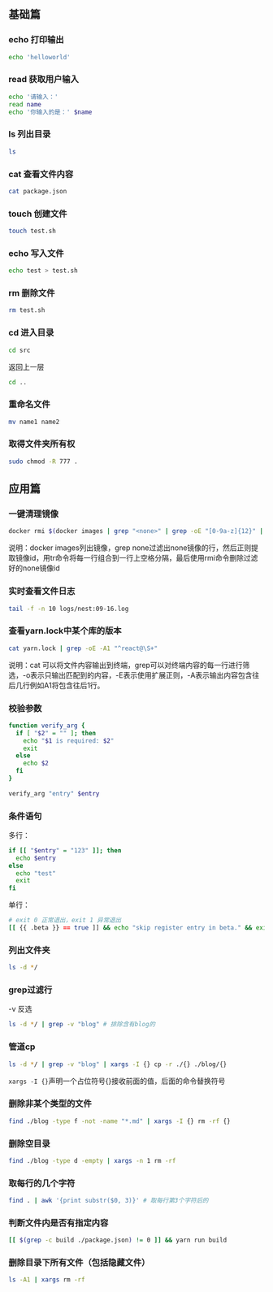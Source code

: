 ## 基础篇

### echo 打印输出

```bash
echo 'helloworld'
```

### read 获取用户输入

```bash
echo '请输入：'
read name
echo '你输入的是：' $name
```

### ls 列出目录

```bash
ls
```

### cat 查看文件内容

```bash
cat package.json
```

### touch 创建文件

```bash
touch test.sh
```

### echo 写入文件

```bash
echo test > test.sh
```

### rm 删除文件

```bash
rm test.sh
```

### cd 进入目录

```bash
cd src
```

返回上一层

```bash
cd ..
```

### 重命名文件

```bash
mv name1 name2
```

### 取得文件夹所有权

```bash
sudo chmod -R 777 .
```

## 应用篇

### 一键清理<none>镜像
  
```bash
docker rmi $(docker images | grep "<none>" | grep -oE "[0-9a-z]{12}" | tr '\n' ' ')
```
  
说明：docker images列出镜像，grep none过滤出none镜像的行，然后正则提取镜像id，用tr命令将每一行组合到一行上空格分隔，最后使用rmi命令删除过滤好的none镜像id
  
### 实时查看文件日志
  
```bash
tail -f -n 10 logs/nest:09-16.log
```

### 查看yarn.lock中某个库的版本

```bash
cat yarn.lock | grep -oE -A1 "^react@\S+"  
```
  
说明：cat <file> 可以将文件内容输出到终端，grep可以对终端内容的每一行进行筛选，-o表示只输出匹配到的内容，-E表示使用扩展正则，-A表示输出内容包含往后几行例如A1将包含往后1行。

### 校验参数

```sh
function verify_arg {
  if [ "$2" = "" ]; then
    echo "$1 is required: $2"
    exit
  else
    echo $2
  fi
}
  
verify_arg "entry" $entry
```

### 条件语句

多行：
  
```sh
if [[ "$entry" = "123" ]]; then
  echo $entry
else
  echo "test"
  exit
fi
```

单行：

```sh
# exit 0 正常退出，exit 1 异常退出
[[ {{ .beta }} == true ]] && echo "skip register entry in beta." && exit 0
```
  
### 列出文件夹
  
```sh
ls -d */
```
  
### grep过滤行

-v 反选
  
```sh
ls -d */ | grep -v "blog" # 排除含有blog的
```
  
### 管道cp
  
```sh
ls -d */ | grep -v "blog" | xargs -I {} cp -r ./{} ./blog/{} 
```

`xargs -I {}`声明一个占位符号{}接收前面的值，后面的命令替换符号
  
### 删除非某个类型的文件
  
```sh
find ./blog -type f -not -name "*.md" | xargs -I {} rm -rf {}
```
  
### 删除空目录
  
```sh
find ./blog -type d -empty | xargs -n 1 rm -rf
```
  
### 取每行的几个字符
  
```sh
find . | awk '{print substr($0, 3)}' # 取每行第3个字符后的
```
  
### 判断文件内是否有指定内容
  
```sh
[[ $(grep -c build ./package.json) != 0 ]] && yarn run build
```
  
### 删除目录下所有文件（包括隐藏文件）
```sh
ls -A1 | xargs rm -rf
```
